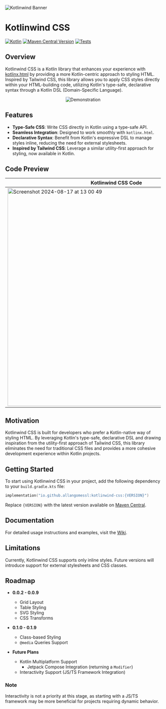![Kotlinwind Banner](https://github.com/user-attachments/assets/5a28c38a-c7a2-4626-b58f-e9f2b1f312b1)

# Kotlinwind CSS

[![Kotlin](https://img.shields.io/badge/Kotlin-1.9.24-blue.svg?style=flat&logo=kotlin)](https://kotlinlang.org)
[![Maven Central Version](https://img.shields.io/maven-central/v/io.github.allangomessl/kotlinwind-css)](https://search.maven.org/artifact/io.github.allangomessl/kotlinwind-css)
[![Tests](https://github.com/allangomessl/kotlinwind-css/actions/workflows/on-push.yml/badge.svg?branch=dev&event=push)](https://github.com/allangomessl/kotlinwind-css/actions/workflows/on-push.yml)

## Overview

Kotlinwind CSS is a Kotlin library that enhances your experience with [kotlinx.html](https://github.com/Kotlin/kotlinx.html) by providing a more Kotlin-centric approach to styling HTML. Inspired by Tailwind CSS, this library allows you to apply CSS styles directly within your HTML-building code, utilizing Kotlin's type-safe, declarative syntax through a Kotlin DSL (Domain-Specific Language).

<p align="center">
  <img src="https://github.com/user-attachments/assets/b3310eeb-83f6-41b0-97ec-e39fbe8c1c8e" alt="Demonstration" />
</p>

## Features

- **Type-Safe CSS**: Write CSS directly in Kotlin using a type-safe API.
- **Seamless Integration**: Designed to work smoothly with `kotlinx.html`.
- **Declarative Syntax**: Benefit from Kotlin's expressive DSL to manage styles inline, reducing the need for external stylesheets.
- **Inspired by Tailwind CSS**: Leverage a similar utility-first approach for styling, now available in Kotlin.

## Code Preview

| Kotlinwind CSS Code | Resulting HTML |
| -------- | ------- |
| <img width="704" alt="Screenshot 2024-08-17 at 13 00 49" src="https://github.com/user-attachments/assets/12bc1408-f78f-4127-9e06-7e9985f08719"> | <img width="315" alt="Screenshot 2024-08-17 at 10 56 55" src="https://github.com/user-attachments/assets/dad10d8a-6ffd-4469-80bf-721da7e33290">  |

## Motivation

Kotlinwind CSS is built for developers who prefer a Kotlin-native way of styling HTML. By leveraging Kotlin's type-safe, declarative DSL and drawing inspiration from the utility-first approach of Tailwind CSS, this library eliminates the need for traditional CSS files and provides a more cohesive development experience within Kotlin projects.

## Getting Started

To start using Kotlinwind CSS in your project, add the following dependency to your `build.gradle.kts` file:

```kotlin
implementation("io.github.allangomessl:kotlinwind-css:{VERSION}")
```

Replace `{VERSION}` with the latest version available on [Maven Central](https://search.maven.org/artifact/io.github.allangomessl/kotlinwind-css).

## Documentation

For detailed usage instructions and examples, visit the [Wiki](https://github.com/allangomessl/kotlinwind-css/wiki).

## Limitations

Currently, Kotlinwind CSS supports only inline styles. Future versions will introduce support for external stylesheets and CSS classes.

## Roadmap

- **0.0.2 - 0.0.9**
  - Grid Layout
  - Table Styling
  - SVG Styling
  - CSS Transforms

- **0.1.0 - 0.1.9**
  - Class-based Styling
  - `@media` Queries Support

- **Future Plans**
  - Kotlin Multiplatform Support
    - Jetpack Compose Integration (returning a `Modifier`)
  - Interactivity Support (JS/TS Framework Integration)

### Note

Interactivity is not a priority at this stage, as starting with a JS/TS framework may be more beneficial for projects requiring dynamic behavior.

